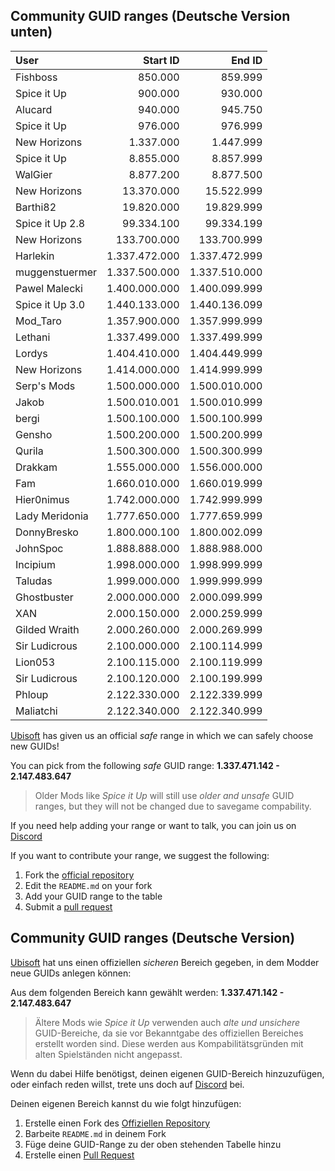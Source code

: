 ## Community GUID ranges (Deutsche Version unten)

| User            |      Start ID |        End ID |
| :-------------- | ------------: | ------------: |
| Fishboss        |       850.000 |       859.999 |
| Spice it Up     |       900.000 |       930.000 |
| Alucard         |       940.000 |       945.750 |
| Spice it Up     |       976.000 |       976.999 |
| New Horizons    |     1.337.000 |     1.447.999 |
| Spice it Up     |     8.855.000 |     8.857.999 |
| WalGier         |     8.877.200 |     8.877.500 |
| New Horizons    |    13.370.000 |    15.522.999 |
| Barthi82        |    19.820.000 |    19.829.999 |
| Spice it Up 2.8 |    99.334.100 |    99.334.199 |
| New Horizons    |   133.700.000 |   133.700.999 |
| Harlekin        | 1.337.472.000 | 1.337.472.999 |
| muggenstuermer  | 1.337.500.000 | 1.337.510.000 |
| Pawel Malecki   | 1.400.000.000 | 1.400.099.999 |
| Spice it Up 3.0 | 1.440.133.000 | 1.440.136.099 |
| Mod_Taro        | 1.357.900.000 | 1.357.999.999 |
| Lethani         | 1.337.499.000 | 1.337.499.999 |
| Lordys          | 1.404.410.000 | 1.404.449.999 |
| New Horizons    | 1.414.000.000 | 1.414.999.999 |
| Serp's Mods     | 1.500.000.000 | 1.500.010.000 |
| Jakob           | 1.500.010.001 | 1.500.010.999 |
| bergi           | 1.500.100.000 | 1.500.100.999 |
| Gensho          | 1.500.200.000 | 1.500.200.999 |
| Qurila          | 1.500.300.000 | 1.500.300.999 |
| Drakkam         | 1.555.000.000 | 1.556.000.000 |
| Fam             | 1.660.010.000 | 1.660.019.999 |
| Hier0nimus      | 1.742.000.000 | 1.742.999.999 |  
| Lady Meridonia  | 1.777.650.000 | 1.777.659.999 |
| DonnyBresko     | 1.800.000.100 | 1.800.002.099 |
| JohnSpoc        | 1.888.888.000 | 1.888.988.000 |
| Incipium        | 1.998.000.000 | 1.998.999.999 |
| Taludas         | 1.999.000.000 | 1.999.999.999 |
| Ghostbuster     | 2.000.000.000 | 2.000.099.999 |
| XAN             | 2.000.150.000 | 2.000.259.999 |
| Gilded Wraith   | 2.000.260.000 | 2.000.269.999 |
| Sir Ludicrous   | 2.100.000.000 | 2.100.114.999 |
| Lion053         | 2.100.115.000 | 2.100.119.999 |
| Sir Ludicrous   | 2.100.120.000 | 2.100.199.999 |
| Phloup          | 2.122.330.000 | 2.122.339.999 |
| Maliatchi       | 2.122.340.000 | 2.122.340.999 |


[Ubisoft](https://anno-union.com/en/new-anno-union-history-edition-update-anno-afternoon/) has given us an official *safe* range in which we can safely choose new GUIDs! 

You can pick from the following *safe* GUID range: **1.337.471.142 - 2.147.483.647**

> Older Mods like *Spice it Up* will still use *older and unsafe* GUID ranges, but they will not be changed due to savegame compability. 

If you need help adding your range or want to talk, you can join us on [Discord](https://discord.gg/KEVaVby)




If you want to contribute your range, we suggest the following:

1. Fork the [official repository](https://github.com/anno-mods/GuidRanges/fork)
2. Edit the ```README.md``` on your fork
3. Add your GUID range to the table
4. Submit a [pull request](https://github.com/anno-mods/GuidRanges/pulls)

## Community GUID ranges (Deutsche Version)

[Ubisoft](https://anno-union.com/en/new-anno-union-history-edition-update-anno-afternoon/) hat uns einen offiziellen *sicheren* Bereich gegeben, in dem Modder neue GUIDs anlegen können:  

Aus dem folgenden Bereich kann gewählt werden: **1.337.471.142 - 2.147.483.647**

> Ältere Mods wie *Spice it Up* verwenden auch *alte und unsichere* GUID-Bereiche, da sie vor Bekanntgabe des offiziellen Bereiches erstellt worden sind. Diese werden aus Kompabilitätsgründen mit alten Spielständen nicht angepasst. 

Wenn du dabei Hilfe benötigst, deinen eigenen GUID-Bereich hinzuzufügen, oder einfach reden willst, trete uns doch auf [Discord](https://discord.gg/KEVaVby) bei.

Deinen eigenen Bereich kannst du wie folgt hinzufügen: 

1. Erstelle einen Fork des [Offiziellen Repository](https://github.com/anno-mods/GuidRanges/fork)
2. Barbeite ```README.md``` in deinem Fork
3. Füge deine GUID-Range zu der oben stehenden Tabelle hinzu
4. Erstelle einen [Pull Request](https://github.com/anno-mods/GuidRanges/pulls)
